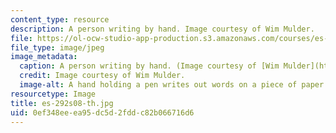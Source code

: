 ```yaml
---
content_type: resource
description: A person writing by hand. Image courtesy of Wim Mulder.
file: https://ol-ocw-studio-app-production.s3.amazonaws.com/courses/es-292-writing-workshop-spring-2008/0ef348eeea95dc5d2fddc82b066716d6_es-292s08-th.jpg
file_type: image/jpeg
image_metadata:
  caption: A person writing by hand. (Image courtesy of [Wim Mulder](http://www.flickr.com/photos/wimmulder/15653748/).)
  credit: Image courtesy of Wim Mulder.
  image-alt: A hand holding a pen writes out words on a piece of paper.
resourcetype: Image
title: es-292s08-th.jpg
uid: 0ef348ee-ea95-dc5d-2fdd-c82b066716d6
---
```

